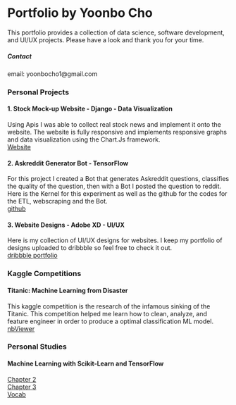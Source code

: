 <h1>Portfolio by Yoonbo Cho</h1>
This portfolio provides a collection of data science, software development, and UI/UX projects. Please have a look and thank you for your time.
<h5>Contact</h5>
email: yoonbocho1@gmail.com
<h3>Personal Projects</h3>
<h4>1. Stock Mock-up Website - Django - Data Visualization</h4>
Using Apis I was able to collect real stock news and implement it onto the website. The website is fully responsive and implements responsive graphs and data visualization using the Chart.Js framework.
<br>
<a href="http://yoonbo.pythonanywhere.com/">Website</a>
<h4>2. Askreddit Generator Bot - TensorFlow</h4>
For this project I created a Bot that generates Askreddit questions, classifies the quality of the question, then with a Bot I posted the question to reddit. Here is the Kernel for this experiment as well as the github for the codes for the ETL, webscraping and the Bot.
<br>
<a href="https://github.com/ProHanzo/AskReddit">github</a>
<br>
<h4>3. Website Designs - Adobe XD - UI/UX</h4>
Here is my collection of UI/UX designs for websites. I keep my portfolio of designs uploaded to dribbble so feel free to check it out.
<br>
<a href="https://dribbble.com/yoonbo1">dribbble portfolio</a>
<br>
<h3>Kaggle Competitions</h3>
<h4>Titanic: Machine Learning from Disaster</h4>
This kaggle competition is the research of the infamous sinking of the Titanic. This competition helped me learn how to clean, analyze, and feature engineer in order to produce a optimal classification ML model.
<br>
<a href="https://nbviewer.jupyter.org/github/yoonbo1/kernels/blob/main/Titanic_Notebook.ipynb">nbViewer</a>
<h3>Personal Studies</h3>
<h4>Machine Learning with Scikit-Learn and TensorFlow</h4>
<a href="https://nbviewer.jupyter.org/github/yoonbo1/kernels/blob/main/Chapter_2_Regressor.ipynb">Chapter 2</a>
<br>
<a href="https://nbviewer.jupyter.org/github/yoonbo1/kernels/blob/main/Chapter_3_Classification.ipynb">Chapter 3</a>
<br>
<a href="https://nbviewer.jupyter.org/github/yoonbo1/kernels/blob/main/Vocab.ipynb">Vocab</a>

